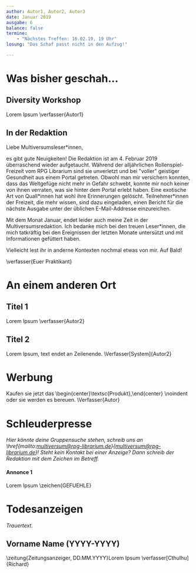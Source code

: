```yaml
---
author: Autor1, Autor2, Autor3
date: Januar 2019
ausgabe: 6
balance: false
termine:
    - "Nächstes Treffen: 16.02.19, 19 Uhr"
losung: "Das Schaf passt nicht in den Aufzug!"

---
```


# Was bisher geschah...

## Diversity Workshop
Lorem Ipsum
\verfasser{Autor1}

## In der Redaktion
Liebe Multiversumsleser\*innen,

es gibt gute Neuigkeiten! Die Redaktion ist am 4. Februar 2019 überraschend wieder aufgetaucht. Während der alljährlichen Rollenspiel-Freizeit vom RPG Librarium sind sie unverletzt und bei "voller" geistiger Gesundheit aus einem Portal getreten. Obwohl man mir versichern konnten, dass das Weltgefüge nicht mehr in Gefahr schwebt, konnte mir noch keiner von ihnen verraten, was sie hinter dem Portal erlebt haben. Eine exotische Art von Quall\*innen hat wohl ihre Erinnerungen gelöscht. Teilnehmer\*innen der Freizeit, die mehr wissen, sind dazu eingeladen, einen Bericht für die nächste Ausgabe unter der üblichen E-Mail-Addresse einzureichen.

Mit dem Monat Januar, endet leider auch meine Zeit in der Multiversumsredaktion. Ich bedanke mich bei den treuen Leser*innen, die mich tatkräftig bei den Ereignissen der letzten Monate untersützt und mit Informationen gefüttert haben.

Vielleicht lest ihr in anderne Kontexten nochmal etwas von mir. Auf Bald!

\verfasser{Euer Praktikant}

# An einem anderen Ort

## Titel 1
Lorem Ipsum
\verfasser{Autor2}

## Titel 2
Lorem Ipsum, text endet an Zeilenende.
\Verfasser[System]{Autor2}

# Werbung
Kaufen sie jetzt das
\begin{center}\textsc{Produkt},\end{center} \noindent oder sie werden es bereuen.
\Verfasser{Autor}

# Schleuderpresse
*Hier könnte deine Gruppensuche stehen, schreib uns an \href{mailto:multiversum@rpg-librarium.de}{multiversum@rpg-librarium.de}! Steht kein Kontakt bei einer Anzeige? Dann schreib der Redaktion mit dem Zeichen im Betreff.*

#### Annonce 1
Lorem Ipsum
\zeichen{GEFUEHLE}

# Todesanzeigen
*Trauertext.*

## Vorname Name (YYYY-YYYY)
\zeitung{Zeitungsanzeiger, DD.MM.YYYY}Lorem Ipsum
\verfasser[Cthulhu]{Richard}
